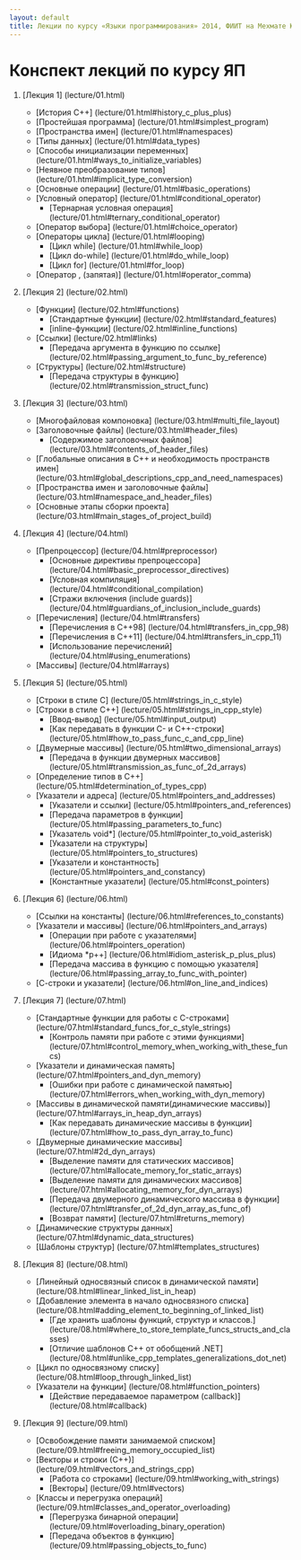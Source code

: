 ```yaml
---
layout: default
title: Лекции по курсу «Языки программирования» 2014, ФИИТ на Мехмате ЮФУ
---
```


Конспект лекций по курсу ЯП
=====================

1. [Лекция 1] (lecture/01.html)
	* [История C++] (lecture/01.html#history_c_plus_plus)
	* [Простейшая программа] (lecture/01.html#simplest_program)
	* [Пространства имен] (lecture/01.html#namespaces)
	* [Типы данных] (lecture/01.html#data_types)
	* [Способы инициализации переменных] (lecture/01.html#ways_to_initialize_variables)
	* [Неявное преобразование типов] (lecture/01.html#implicit_type_conversion)
	* [Основные операции] (lecture/01.html#basic_operations)
	* [Условный оператор] (lecture/01.html#conditional_operator)
		* [Тернарная условная операция] (lecture/01.html#ternary_conditional_operator)
	* [Оператор выбора] (lecture/01.html#choice_operator)
	* [Операторы цикла] (lecture/01.html#looping)
		* [Цикл while] (lecture/01.html#while_loop)
		* [Цикл do-while] (lecture/01.html#do_while_loop)
		* [Цикл for] (lecture/01.html#for_loop)
	* [Оператор , (запятая)] (lecture/01.html#operator_comma)


2. [Лекция 2] (lecture/02.html)
	* [Функции] (lecture/02.html#functions)
		* [Стандартные функции] (lecture/02.html#standard_features)
		* [inline-функции] (lecture/02.html#inline_functions)
	* [Ссылки] (lecture/02.html#links)
		* [Передача аргумента в функцию по ссылке] (lecture/02.html#passing_argument_to_func_by_reference)
	* [Структуры] (lecture/02.html#structure)
		* [Передача структуры в функцию] (lecture/02.html#transmission_struct_func)


3. [Лекция 3] (lecture/03.html)
	* [Многофайловая компоновка] (lecture/03.html#multi_file_layout)
	* [Заголовочные файлы] (lecture/03.html#header_files)
		* [Содержимое заголовочных файлов] (lecture/03.html#contents_of_header_files)
	* [Глобальные описания в C++ и необходимость пространств имен] (lecture/03.html#global_descriptions_cpp_and_need_namespaces)
	* [Пространства имен и заголовочные файлы] (lecture/03.html#namespace_and_header_files)
	* [Основные этапы сборки проекта] (lecture/03.html#main_stages_of_project_build)


4. [Лекция 4] (lecture/04.html)
	* [Препроцессор] (lecture/04.html#preprocessor)
		* [Основные директивы препроцессора] (lecture/04.html#basic_preprocessor_directives)
		* [Условная компиляция] (lecture/04.html#conditional_compilation)
		* [Стражи включения (include guards)] (lecture/04.html#guardians_of_inclusion_include_guards)
	* [Перечисления] (lecture/04.html#transfers)
		* [Перечисления в C++98] (lecture/04.html#transfers_in_cpp_98)
		* [Перечисления в C++11] (lecture/04.html#transfers_in_cpp_11)
		* [Использование перечислений] (lecture/04.html#using_enumerations)
	* [Массивы] (lecture/04.html#arrays)


5. [Лекция 5] (lecture/05.html)
	* [Строки в стиле C] (lecture/05.html#strings_in_c_style)
	* [Строки в стиле C++] (lecture/05.html#strings_in_cpp_style)
		* [Ввод-вывод] (lecture/05.html#input_output)
		* [Как передавать в функции C- и C++-строки] (lecture/05.html#how_to_pass_func_c_and_cpp_line)
	* [Двумерные массивы] (lecture/05.html#two_dimensional_arrays)
		* [Передача в функции двумерных массивов] (lecture/05.html#transmission_as_func_of_2d_arrays)
	* [Определение типов в C++] (lecture/05.html#determination_of_types_cpp)
	* [Указатели и адреса] (lecture/05.html#pointers_and_addresses)
		* [Указатели и ссылки] (lecture/05.html#pointers_and_references)
		* [Передача параметров в функции] (lecture/05.html#passing_parameters_to_func)
		* [Указатель void*] (lecture/05.html#pointer_to_void_asterisk)
		* [Указатели на структуры] (lecture/05.html#pointers_to_structures)
		* [Указатели и константность] (lecture/05.html#pointers_and_constancy)
		* [Константные указатели] (lecture/05.html#const_pointers)


6. [Лекция 6] (lecture/06.html)
	* [Ссылки на константы] (lecture/06.html#references_to_constants)
	* [Указатели и массивы] (lecture/06.html#pointers_and_arrays)
		* [Операции при работе с указателями] (lecture/06.html#pointers_operation)
		* [Идиома *p++] (lecture/06.html#idiom_asterisk_p_plus_plus)
		* [Передача массива в функцию с помощью указателя] (lecture/06.html#passing_array_to_func_with_pointer)
	* [С-строки и указатели] (lecture/06.html#on_line_and_indices)


7. [Лекция 7] (lecture/07.html)
	* [Стандартные функции для работы с C-строками] (lecture/07.html#standard_funcs_for_c_style_strings)
		* [Контроль памяти при работе с этими функциями] (lecture/07.html#control_memory_when_working_with_these_funcs)
	* [Указатели и динамическая память] (lecture/07.html#pointers_and_dyn_memory)
		* [Ошибки при работе с динамической памятью] (lecture/07.html#errors_when_working_with_dyn_memory)
	* [Массивы в динамической памяти(динамические массивы)] (lecture/07.html#arrays_in_heap_dyn_arrays)
		* [Как передавать динамические массивы в функции] (lecture/07.html#how_to_pass_dyn_array_to_func)
	* [Двумерные динамические массивы] (lecture/07.html#2d_dyn_arrays)
		* [Выделение памяти для статических массивов] (lecture/07.html#allocate_memory_for_static_arrays)
		* [Выделение памяти для динамических массивов] (lecture/07.html#allocating_memory_for_dyn_arrays)
		* [Передача двумерного динамического массива в функции] (lecture/07.html#transfer_of_2d_dyn_array_as_func_of)
		* [Возврат памяти] (lecture/07.html#returns_memory)
	* [Динамические структуры данных] (lecture/07.html#dynamic_data_structures)
	* [Шаблоны структур] (lecture/07.html#templates_structures)


8. [Лекция 8] (lecture/08.html)
	* [Линейный односвязный список в динамической памяти] (lecture/08.html#linear_linked_list_in_heap)
	* [Добавление элемента в начало односвязного списка] (lecture/08.html#adding_element_to_beginning_of_linked_list)
		* [Где хранить шаблоны функций, структур и классов.] (lecture/08.html#where_to_store_template_funcs_structs_and_classes)
		* [Отличие шаблонов C++ от обобщений .NET] (lecture/08.html#unlike_cpp_templates_generalizations_dot_net)
	* [Цикл по односвязному списку] (lecture/08.html#loop_through_linked_list)
	* [Указатели на функции] (lecture/08.html#function_pointers)
		* [Действие передаваемое параметром (callback)] (lecture/08.html#callback)


9. [Лекция 9] (lecture/09.html)
	* [Освобождение памяти занимаемой списком] (lecture/09.html#freeing_memory_occupied_list)
	* [Векторы и строки (С++)] (lecture/09.html#vectors_and_strings_cpp)
		* [Работа со строками] (lecture/09.html#working_with_strings)
		* [Векторы] (lecture/09.html#vectors)
	* [Классы и перегрузка операций] (lecture/09.html#classes_and_operator_overloading)
		* [Перегрузка бинарной операции] (lecture/09.html#overloading_binary_operation)
		* [Передача объектов в функцию] (lecture/09.html#passing_objects_to_func)


